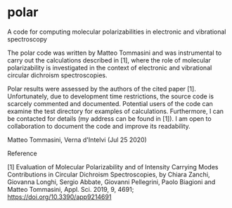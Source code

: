# polar
 A code for computing molecular polarizabilities in electronic and vibrational spectroscopy
 
 The polar code was written by Matteo Tommasini and was instrumental to carry out the calculations described in [1], where the role of molecular polarizability is investigated in the context of electronic and vibrational circular dichroism spectroscopies.

 Polar results were assessed by the authors of the cited paper [1]. Unfortunately, due to development time restrictions, the source code is scarcely commented and documented. Potential users of the code can examine the test directory for examples of calculations. Furthermore, I can be contacted for details (my address can be found in [1]). I am open to collaboration to document the code and improve its readability.



Matteo Tommasini, Verna d'Intelvi (Jul 25 2020)



Reference

[1] Evaluation of Molecular Polarizability and of Intensity Carrying Modes Contributions in Circular Dichroism Spectroscopies, by Chiara Zanchi, Giovanna Longhi, Sergio Abbate, Giovanni Pellegrini, Paolo Biagioni and Matteo Tommasini, Appl. Sci. 2019, 9, 4691; https://doi.org/10.3390/app9214691


